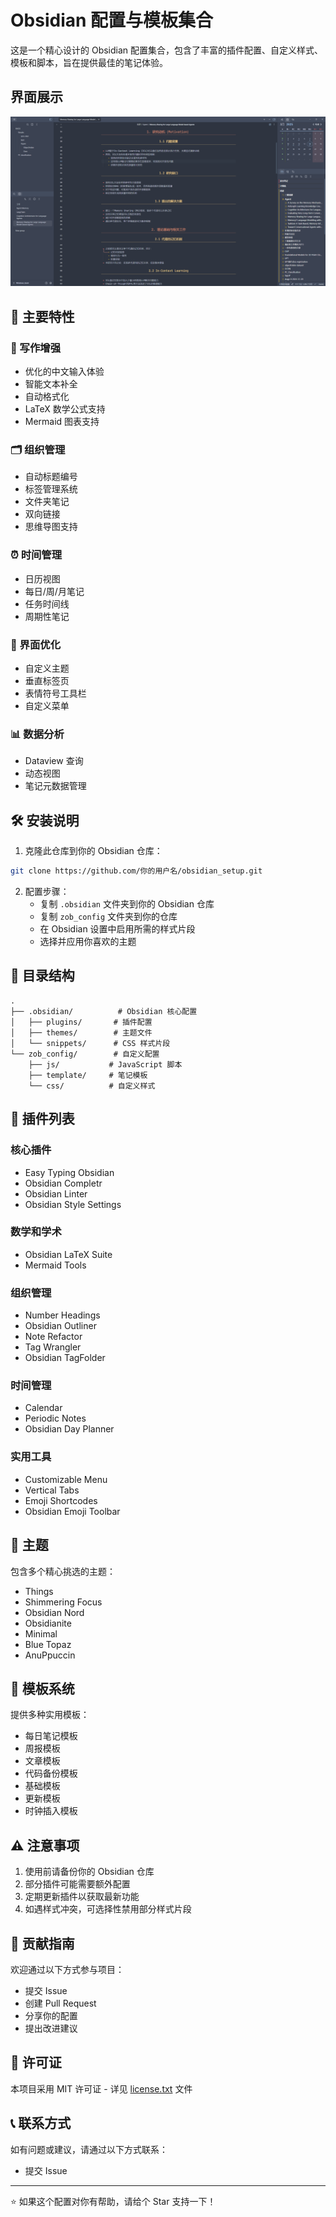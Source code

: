 # Obsidian 配置与模板集合

这是一个精心设计的 Obsidian 配置集合，包含了丰富的插件配置、自定义样式、模板和脚本，旨在提供最佳的笔记体验。


## 界面展示

![basic.png](https://raw.githubusercontent.com/WncFht/picture/main/picture/basic.png)

## 🌟 主要特性

### 📝 写作增强
- 优化的中文输入体验
- 智能文本补全
- 自动格式化
- LaTeX 数学公式支持
- Mermaid 图表支持

### 🗂️ 组织管理
- 自动标题编号
- 标签管理系统
- 文件夹笔记
- 双向链接
- 思维导图支持

### ⏰ 时间管理
- 日历视图
- 每日/周/月笔记
- 任务时间线
- 周期性笔记

### 🎨 界面优化
- 自定义主题
- 垂直标签页
- 表情符号工具栏
- 自定义菜单

### 📊 数据分析
- Dataview 查询
- 动态视图
- 笔记元数据管理

## 🛠️ 安装说明

1. 克隆此仓库到你的 Obsidian 仓库：
```bash
git clone https://github.com/你的用户名/obsidian_setup.git
```

2. 配置步骤：
   - 复制 `.obsidian` 文件夹到你的 Obsidian 仓库
   - 复制 `zob_config` 文件夹到你的仓库
   - 在 Obsidian 设置中启用所需的样式片段
   - 选择并应用你喜欢的主题

## 📁 目录结构

```
.
├── .obsidian/          # Obsidian 核心配置
│   ├── plugins/       # 插件配置
│   ├── themes/        # 主题文件
│   └── snippets/      # CSS 样式片段
└── zob_config/        # 自定义配置
    ├── js/           # JavaScript 脚本
    ├── template/     # 笔记模板
    └── css/          # 自定义样式
```

## 🔧 插件列表

### 核心插件
- Easy Typing Obsidian
- Obsidian Completr
- Obsidian Linter
- Obsidian Style Settings

### 数学和学术
- Obsidian LaTeX Suite
- Mermaid Tools

### 组织管理
- Number Headings
- Obsidian Outliner
- Note Refactor
- Tag Wrangler
- Obsidian TagFolder

### 时间管理
- Calendar
- Periodic Notes
- Obsidian Day Planner

### 实用工具
- Customizable Menu
- Vertical Tabs
- Emoji Shortcodes
- Obsidian Emoji Toolbar

## 🎨 主题

包含多个精心挑选的主题：
- Things
- Shimmering Focus
- Obsidian Nord
- Obsidianite
- Minimal
- Blue Topaz
- AnuPpuccin

## 📝 模板系统

提供多种实用模板：
- 每日笔记模板
- 周报模板
- 文章模板
- 代码备份模板
- 基础模板
- 更新模板
- 时钟插入模板

## ⚠️ 注意事项

1. 使用前请备份你的 Obsidian 仓库
2. 部分插件可能需要额外配置
3. 定期更新插件以获取最新功能
4. 如遇样式冲突，可选择性禁用部分样式片段

## 🤝 贡献指南

欢迎通过以下方式参与项目：
- 提交 Issue
- 创建 Pull Request
- 分享你的配置
- 提出改进建议

## 📄 许可证

本项目采用 MIT 许可证 - 详见 [license.txt](license.txt) 文件

## 📞 联系方式

如有问题或建议，请通过以下方式联系：
- 提交 Issue


---

⭐ 如果这个配置对你有帮助，请给个 Star 支持一下！ 